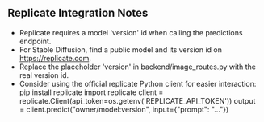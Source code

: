 Replicate Integration Notes
---------------------------
- Replicate requires a model 'version' id when calling the predictions endpoint.
- For Stable Diffusion, find a public model and its version id on https://replicate.com.
- Replace the placeholder 'version' in backend/image_routes.py with the real version id.
- Consider using the official replicate Python client for easier interaction:
    pip install replicate
    import replicate
    client = replicate.Client(api_token=os.getenv('REPLICATE_API_TOKEN'))
    output = client.predict("owner/model:version", input={"prompt": "..."})